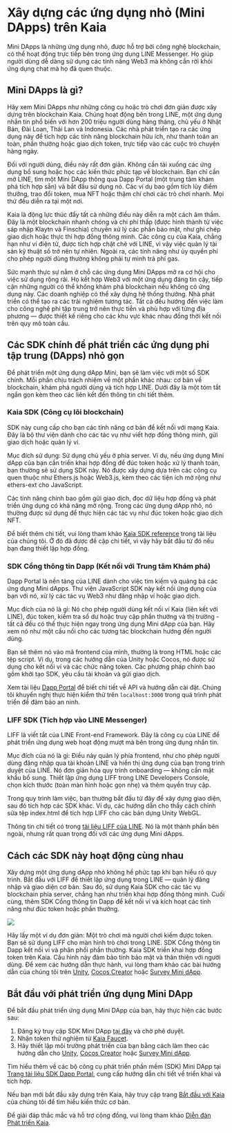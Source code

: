 # Xây dựng các ứng dụng nhỏ (Mini DApps) trên Kaia

Mini DApps là những ứng dụng nhỏ, được hỗ trợ bởi công nghệ blockchain, có thể hoạt động trực tiếp bên trong ứng dụng LINE Messenger. Họ giúp người dùng dễ dàng sử dụng các tính năng Web3 mà không cần rời khỏi ứng dụng chat mà họ đã quen thuộc.

## Mini DApps là gì?

Hãy xem Mini DApps như những công cụ hoặc trò chơi đơn giản được xây dựng trên blockchain Kaia. Chúng hoạt động bên trong LINE, một ứng dụng nhắn tin phổ biến với hơn 200 triệu người dùng hàng tháng, chủ yếu ở Nhật Bản, Đài Loan, Thái Lan và Indonesia. Các nhà phát triển tạo ra các ứng dụng này để tích hợp các tính năng blockchain hữu ích, như thanh toán an toàn, phần thưởng hoặc giao dịch token, trực tiếp vào các cuộc trò chuyện hàng ngày.

Đối với người dùng, điều này rất đơn giản. Không cần tải xuống các ứng dụng bổ sung hoặc học các kiến thức phức tạp về blockchain. Bạn chỉ cần mở LINE, tìm một Mini DApp thông qua Dapp Portal (một trung tâm khám phá tích hợp sẵn) và bắt đầu sử dụng nó. Các ví dụ bao gồm tích lũy điểm thưởng, trao đổi token, mua NFT hoặc thậm chí chơi các trò chơi nhanh. Mọi thứ đều diễn ra tại một nơi.

Kaia là động lực thúc đẩy tất cả những điều này diễn ra một cách âm thầm. Đây là một blockchain nhanh chóng và chi phí thấp (được hình thành từ việc sáp nhập Klaytn và Finschia) chuyên xử lý các phần bảo mật, như ghi chép giao dịch hoặc thực thi hợp đồng thông minh. Các công cụ của Kaia, chẳng hạn như ví điện tử, được tích hợp chặt chẽ với LINE, vì vậy việc quản lý tài sản kỹ thuật số trở nên tự nhiên. Ngoài ra, các tính năng như ủy quyền phí cho phép người dùng thường không phải tự mình trả phí gas.

Sức mạnh thực sự nằm ở chỗ các ứng dụng Mini DApps mở ra cơ hội cho việc sử dụng rộng rãi. Họ kết hợp Web3 với một ứng dụng đáng tin cậy, tiếp cận những người có thể không khám phá blockchain nếu không có ứng dụng này. Các doanh nghiệp có thể xây dựng hệ thống thưởng. Nhà phát triển có thể tạo ra các trải nghiệm tương tác. Tất cả đều hướng đến việc làm cho công nghệ phi tập trung trở nên thực tiễn và phù hợp với từng địa phương — được thiết kế riêng cho các khu vực khác nhau đồng thời kết nối trên quy mô toàn cầu.

## Các SDK chính để phát triển các ứng dụng phi tập trung (DApps) nhỏ gọn

Để phát triển một ứng dụng dApp Mini, bạn sẽ làm việc với một số SDK chính. Mỗi phần chịu trách nhiệm về một phần khác nhau: cơ bản về blockchain, khám phá người dùng và tích hợp LINE. Dưới đây là một tóm tắt ngắn gọn kèm theo các liên kết đến thông tin chi tiết thêm.

### Kaia SDK (Công cụ lõi blockchain)

SDK này cung cấp cho bạn các tính năng cơ bản để kết nối với mạng Kaia. Đây là bộ thư viện dành cho các tác vụ như viết hợp đồng thông minh, gửi giao dịch hoặc quản lý ví.

Mục đích sử dụng: Sử dụng chủ yếu ở phía server. Ví dụ, nếu ứng dụng Mini dApp của bạn cần triển khai hợp đồng để đúc token hoặc xử lý thanh toán, bạn thường sẽ sử dụng SDK này. Nó được xây dựng dựa trên các công cụ quen thuộc như Ethers.js hoặc Web3.js, kèm theo các tiện ích mở rộng như ethers-ext cho JavaScript.

Các tính năng chính bao gồm gửi giao dịch, đọc dữ liệu hợp đồng và phát triển ứng dụng có khả năng mở rộng. Trong các ứng dụng dApp nhỏ, nó thường được sử dụng để thực hiện các tác vụ như đúc token hoặc giao dịch NFT.

Để biết thêm chi tiết, vui lòng tham khảo [Kaia SDK reference](../references/sdk/sdk.md) trong tài liệu của chúng tôi. Ở đó đã được đề cập chi tiết, vì vậy hãy bắt đầu từ đó nếu bạn đang thiết lập hợp đồng.

### SDK Cổng thông tin Dapp (Kết nối với Trung tâm Khám phá)

Dapp Portal là nền tảng của LINE dành cho việc tìm kiếm và quảng bá các ứng dụng Mini dApps. Thư viện JavaScript SDK này kết nối ứng dụng của bạn với nó, xử lý các tác vụ Web3 như đăng nhập ví hoặc giao dịch.

Mục đích của nó là gì: Nó cho phép người dùng kết nối ví Kaia (liên kết với LINE), đúc token, kiểm tra số dư hoặc truy cập phần thưởng và thị trường - tất cả đều có thể thực hiện ngay trong ứng dụng Mini dApp của bạn. Hãy xem nó như một cầu nối cho các tương tác blockchain hướng đến người dùng.

Bạn sẽ thêm nó vào mã frontend của mình, thường là trong HTML hoặc các tệp script. Ví dụ, trong các hướng dẫn của Unity hoặc Cocos, nó được sử dụng cho kết nối ví và các chức năng token. Các phương pháp chính bao gồm khởi tạo SDK, yêu cầu tài khoản và gửi giao dịch.

Xem tài liệu [Dapp Portal](https://docs.dappportal.io/) để biết chi tiết về API và hướng dẫn cài đặt. Chúng tôi khuyến nghị thực hiện kiểm thử trên `localhost:3000` trong quá trình phát triển để đảm bảo an ninh.

### LIFF SDK (Tích hợp vào LINE Messenger)

LIFF là viết tắt của LINE Front-end Framework. Đây là công cụ của LINE để phát triển ứng dụng web hoạt động mượt mà bên trong ứng dụng nhắn tin.

Mục đích của nó là gì: Điều này quản lý phía frontend, như cho phép người dùng đăng nhập qua tài khoản LINE và hiển thị ứng dụng của bạn trong trình duyệt của LINE. Nó đơn giản hóa quy trình onboarding — không cần mật khẩu bổ sung. Thiết lập ứng dụng LIFF trong LINE Developers Console, chọn kích thước (toàn màn hình hoặc gọn nhẹ) và thêm quyền truy cập.

Trong quy trình làm việc, bạn thường bắt đầu từ đây để xây dựng giao diện, sau đó tích hợp các SDK khác. Ví dụ, các hướng dẫn cho thấy cách chỉnh sửa tệp index.html để tích hợp LIFF cho các bản dựng Unity WebGL.

Thông tin chi tiết có trong [tài liệu LIFF của LINE](https://developers.line.biz/en/docs/liff/overview/). Nó là một thành phần bên ngoài, nhưng rất quan trọng đối với các ứng dụng Mini dApps.

## Cách các SDK này hoạt động cùng nhau

Xây dựng một ứng dụng dApp nhỏ không hề phức tạp khi bạn hiểu rõ quy trình. Bắt đầu với LIFF để thiết lập ứng dụng trong LINE — quản lý đăng nhập và giao diện cơ bản. Sau đó, sử dụng Kaia SDK cho các tác vụ blockchain phía server, chẳng hạn như triển khai hợp đồng thông minh. Cuối cùng, thêm SDK Cổng thông tin Dapp để kết nối ví và kích hoạt các tính năng như đúc token hoặc phần thưởng.

![](/img/minidapps/sdk-overview.png)

Hãy lấy một ví dụ đơn giản: Một trò chơi mà người chơi kiếm được token. Bạn sẽ sử dụng LIFF cho màn hình trò chơi trong LINE. SDK Cổng thông tin Dapp kết nối ví và phân phối phần thưởng. Kaia SDK triển khai hợp đồng token trên Kaia.
Cấu hình này đảm bảo tính bảo mật và thân thiện với người dùng. Để xem các hướng dẫn thực hành, vui lòng tham khảo các bài hướng dẫn của chúng tôi trên [Unity](https://docs.kaia.io/minidapps/unity/quick-start/), [Cocos Creator](https://docs.kaia.io/minidapps/cocos-creator/quick-start/) hoặc [Survey Mini dApp](https://docs.kaia.io/minidapps/survey-minidapp/intro/).

## Bắt đầu với phát triển ứng dụng Mini DApp

Để bắt đầu phát triển ứng dụng Mini DApp của bạn, hãy thực hiện các bước sau:

1. Đăng ký truy cập SDK Mini DApp [tại đây](https://tally.so/r/w4Y5BB) và chờ phê duyệt.
2. Nhận token thử nghiệm từ [Kaia Faucet](https://faucet.kaia.io/).
3. Hãy thiết lập môi trường phát triển của bạn bằng cách làm theo các hướng dẫn cho [Unity](./unity/quick-start.md), [Cocos Creator](./cocos-creator/quick-start.md) hoặc [Survey Mini dApp](./survey-minidapp/intro.md).

Tìm hiểu thêm về các bộ công cụ phát triển phần mềm (SDK) Mini DApp tại [Trang tài liệu SDK Dapp Portal](https://developers.dappportal.io/sdk), cung cấp hướng dẫn chi tiết về triển khai và tích hợp.

Nếu bạn mới bắt đầu xây dựng trên Kaia, hãy truy cập trang [Bắt đầu với Kaia](../build/get-started/get-started.mdx) của chúng tôi để tìm hiểu kiến thức cơ bản.

Để giải đáp thắc mắc và hỗ trợ cộng đồng, vui lòng tham khảo [Diễn đàn Phát triển Kaia](https://devforum.kaia.io/).